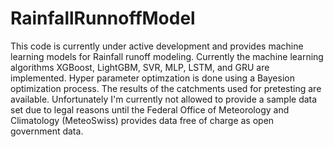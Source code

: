 # RainfallRunnoffModel
This code is currently under active development and provides machine learning models for Rainfall runoff modeling. Currently the machine learning algorithms XGBoost, LightGBM, SVR, MLP, LSTM, and GRU are implemented. Hyper parameter optimzation is done using a Bayesion optimization process. The results of the catchments used for pretesting are available. Unfortunately I'm currently not allowed to provide a sample data set due to legal reasons until the Federal Office of Meteorology and Climatology (MeteoSwiss) provides data free of charge as open government data. 
